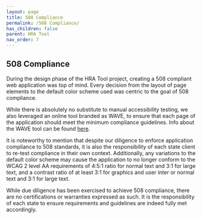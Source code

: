 ```yaml
---
layout: page
title: 508 Compliance
permalink: /508 Compliance/
has_children: false
parent: HRA Tool
nav_order: 7
---
```


## 508 Compliance

During the design phase of the HRA Tool project, creating a 508 compliant web application was top of mind. Every decision from the layout of page elements to the default color scheme used was centric to the goal of 508 compliance. 

While there is absolutely no substitute to manual accessibility testing, we also leveraged an online tool branded as WAVE, to ensure that each page of the application should meet the minimum compliance guidelines. Info about the WAVE tool can be found [here](https://wave.webaim.org/help).

It is noteworthy to mention that despite our diligence to enforce application compliance to 508 standards, it is also the responsibility of each state client to re-test compliance in their own context. Additionally, any variations to the default color scheme may cause the application to no longer conform to the WCAG 2 level AA requirements of 4:5:1 ratio for normal text and 3:1 for large text, and a contrast ratio of at least 3:1 for graphics and user inter or normal text and 3:1 for large text. 

While due diligence has been exercised to achieve 508 compliance, there are no certifications or warranties expressed as such. It is the responsibility of each state to ensure requirements and guidelines are indeed fully met accordingly.
